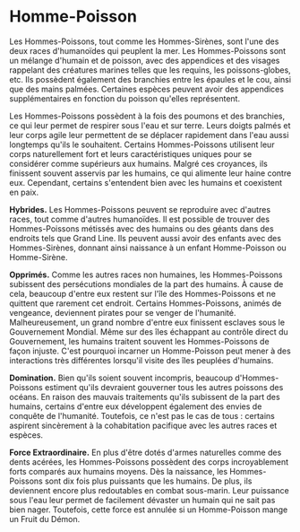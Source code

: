 # Homme-Poisson

Les Hommes-Poissons, tout comme les Hommes-Sirènes, sont l'une des deux races d'humanoïdes qui peuplent la mer. Les Hommes-Poissons sont un mélange d'humain et de poisson, avec des appendices et des visages rappelant des créatures marines telles que les requins, les poissons-globes, etc. Ils possèdent également des branchies entre les épaules et le cou, ainsi que des mains palmées. Certaines espèces peuvent avoir des appendices supplémentaires en fonction du poisson qu'elles représentent.

Les Hommes-Poissons possèdent à la fois des poumons et des branchies, ce qui leur permet de respirer sous l'eau et sur terre. Leurs doigts palmés et leur corps agile leur permettent de se déplacer rapidement dans l'eau aussi longtemps qu'ils le souhaitent. Certains Hommes-Poissons utilisent leur corps naturellement fort et leurs caractéristiques uniques pour se considérer comme supérieurs aux humains. Malgré ces croyances, ils finissent souvent asservis par les humains, ce qui alimente leur haine contre eux. Cependant, certains s'entendent bien avec les humains et coexistent en paix.

**Hybrides.** Les Hommes-Poissons peuvent se reproduire avec d'autres races, tout comme d'autres humanoïdes. Il est possible de trouver des Hommes-Poissons métissés avec des humains ou des géants dans des endroits tels que Grand Line. Ils peuvent aussi avoir des enfants avec des Hommes-Sirènes, donnant ainsi naissance à un enfant Homme-Poisson ou Homme-Sirène.

**Opprimés.** Comme les autres races non humaines, les Hommes-Poissons subissent des persécutions mondiales de la part des humains. À cause de cela, beaucoup d'entre eux restent sur l'île des Hommes-Poissons et ne quittent que rarement cet endroit. Certains Hommes-Poissons, animés de vengeance, deviennent pirates pour se venger de l'humanité. Malheureusement, un grand nombre d'entre eux finissent esclaves sous le Gouvernement Mondial. Même sur des îles échappant au contrôle direct du Gouvernement, les humains traitent souvent les Hommes-Poissons de façon injuste. C'est pourquoi incarner un Homme-Poisson peut mener à des interactions très différentes lorsqu'il visite des îles peuplées d'humains.

**Domination.** Bien qu'ils soient souvent incompris, beaucoup d'Hommes-Poissons estiment qu'ils devraient gouverner tous les autres poissons des océans. En raison des mauvais traitements qu'ils subissent de la part des humains, certains d'entre eux développent également des envies de conquête de l'humanité. Toutefois, ce n'est pas le cas de tous : certains aspirent sincèrement à la cohabitation pacifique avec les autres races et espèces.

**Force Extraordinaire.** En plus d'être dotés d'armes naturelles comme des dents acérées, les Hommes-Poissons possèdent des corps incroyablement forts comparés aux humains moyens. Dès la naissance, les Hommes-Poissons sont dix fois plus puissants que les humains. De plus, ils deviennent encore plus redoutables en combat sous-marin. Leur puissance sous l'eau leur permet de facilement dévaster un humain qui ne sait pas bien nager. Toutefois, cette force est annulée si un Homme-Poisson mange un Fruit du Démon.
